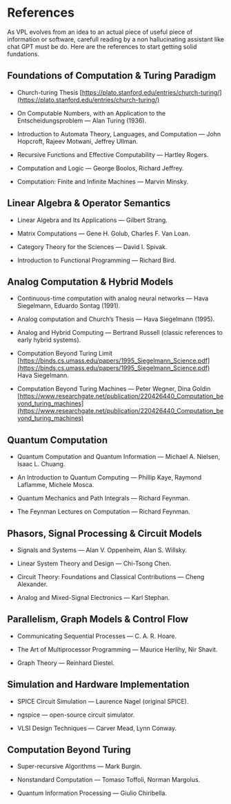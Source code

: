 # References

As VPL evolves from an idea to an actual piece of useful piece of information or software, carefull reading by a non hallucinating assistant like chat GPT must be do.
Here are the references to start getting solid fundations.

 
## Foundations of Computation & Turing Paradigm

- Church-turing Thesis [https://plato.stanford.edu/entries/church-turing/](https://plato.stanford.edu/entries/church-turing/)

- On Computable Numbers, with an Application to the Entscheidungsproblem — Alan Turing (1936).

- Introduction to Automata Theory, Languages, and Computation — John Hopcroft, Rajeev Motwani, Jeffrey Ullman.

- Recursive Functions and Effective Computability — Hartley Rogers.

- Computation and Logic — George Boolos, Richard Jeffrey.

- Computation: Finite and Infinite Machines — Marvin Minsky.

## Linear Algebra & Operator Semantics

- Linear Algebra and Its Applications — Gilbert Strang.

- Matrix Computations — Gene H. Golub, Charles F. Van Loan.

- Category Theory for the Sciences — David I. Spivak.

- Introduction to Functional Programming — Richard Bird.

## Analog Computation & Hybrid Models

- Continuous-time computation with analog neural networks — Hava Siegelmann, Eduardo Sontag (1991).

- Analog computation and Church’s Thesis — Hava Siegelmann (1995).

- Analog and Hybrid Computing — Bertrand Russell (classic references to early hybrid systems).

- Computation Beyond Turing Limit [https://binds.cs.umass.edu/papers/1995_Siegelmann_Science.pdf](https://binds.cs.umass.edu/papers/1995_Siegelmann_Science.pdf) Hava Siegelmann.

- Computation Beyond Turing Machines — Peter Wegner, Dina Goldin [https://www.researchgate.net/publication/220426440_Computation_beyond_turing_machines](https://www.researchgate.net/publication/220426440_Computation_beyond_turing_machines)

## Quantum Computation

- Quantum Computation and Quantum Information — Michael A. Nielsen, Isaac L. Chuang.

- An Introduction to Quantum Computing — Phillip Kaye, Raymond Laflamme, Michele Mosca.

- Quantum Mechanics and Path Integrals — Richard Feynman.

- The Feynman Lectures on Computation — Richard Feynman.

## Phasors, Signal Processing & Circuit Models

- Signals and Systems — Alan V. Oppenheim, Alan S. Willsky.

- Linear System Theory and Design — Chi-Tsong Chen.

- Circuit Theory: Foundations and Classical Contributions — Cheng Alexander.

- Analog and Mixed-Signal Electronics — Karl Stephan.

## Parallelism, Graph Models & Control Flow

- Communicating Sequential Processes — C. A. R. Hoare.

- The Art of Multiprocessor Programming — Maurice Herlihy, Nir Shavit.

- Graph Theory — Reinhard Diestel.

## Simulation and Hardware Implementation

- SPICE Circuit Simulation — Laurence Nagel (original SPICE).

- ngspice — open-source circuit simulator.

- VLSI Design Techniques — Carver Mead, Lynn Conway.

## Computation Beyond Turing

- Super-recursive Algorithms — Mark Burgin.

- Nonstandard Computation — Tomaso Toffoli, Norman Margolus.

- Quantum Information Processing — Giulio Chiribella.
